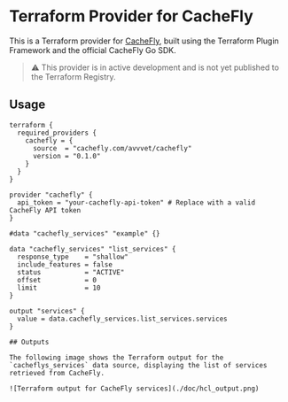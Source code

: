 # Terraform Provider for CacheFly

This is a Terraform provider for [CacheFly](https://www.cachefly.com/), built using the Terraform Plugin Framework and the official CacheFly Go SDK.

> ⚠️ This provider is in active development and is not yet published to the Terraform Registry.

## Usage

```hcl
terraform {
  required_providers {
    cachefly = {
      source  = "cachefly.com/avvvet/cachefly"
      version = "0.1.0"
    }
  }
}

provider "cachefly" {
  api_token = "your-cachefly-api-token" # Replace with a valid CacheFly API token
}

#data "cachefly_services" "example" {}

data "cachefly_services" "list_services" {
  response_type    = "shallow"
  include_features = false
  status           = "ACTIVE"
  offset           = 0
  limit            = 10
}

output "services" {
  value = data.cachefly_services.list_services.services
}

## Outputs

The following image shows the Terraform output for the `cacheflys_services` data source, displaying the list of services retrieved from CacheFly.

![Terraform output for CacheFly services](./doc/hcl_output.png)